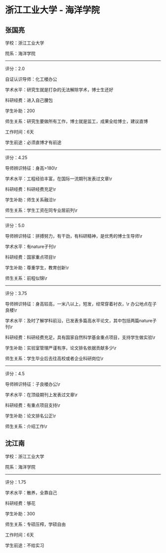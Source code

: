 # 浙江工业大学 - 海洋学院

## 张国亮

学校：浙江工业大学

院系：海洋学院

* * *

评分：2.0

自证认识导师：化工楼办公

学术水平：研究生就是打杂的无法解除学术，博士生还好

科研经费：进入自己腰包

学生补助：200

师生关系：研究生要做所有工作，博士就是监工，成果全给博士，建议直博

工作时间：6天

学生前途：必须直博才有前途

* * *

评分：4.25

导师辨识特征：身高>180\r

学术水平：工程经验丰富，在国际一流期刊发表过文章\r

科研经费：科研经费充足\r

学生补助：师生关系融洽\r

师生关系：学生工资在同专业居前列\r

* * *

评分：5.0

导师辨识特征：拼搏努力，有干劲，有科研精神，是优秀的博士生导师\r

学术水平：有nature子刊\r

科研经费：国家重点项目\r

学生补助：尊重学生，教育创新\r

师生关系：前程似锦\r

* * *

评分：3.75

导师辨识特征：身高较高，一米八以上，短发，经常穿着衬衣，\r
办公地点在子良楼\r

学术水平：及时了解学科前沿，已发表多篇高水平论文，其中包括两篇nature子刊\r

科研经费：科研经费充足，具有国家自然科学基金重点项目，支持学生做实验\r

学生补助：实验室管理严谨有序，论文排名依据贡献多少\r

师生关系：学生毕业后去往高校或者企业科研岗位\r

* * *

评分：4.5

导师辨识特征：子良楼办公\r

学术水平：在顶级期刊上发表过文章\r

科研经费：有重点项目支持\r

学生补助：论文排名公正\r

师生关系：介绍工作\r

## 沈江南

学校：浙江工业大学

院系：海洋学院

* * *

评分：1.75

学术水平：散养，全靠自己

科研经费：够花

学生补助：300

师生关系：专硕压榨，学硕自由

工作时间：6天

学生前途：不给实习